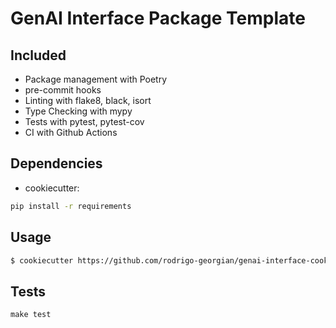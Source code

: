 # GenAI Interface Package Template 

## Included
- Package management with Poetry
- pre-commit hooks
- Linting with flake8, black, isort
- Type Checking with mypy
- Tests with pytest, pytest-cov
- CI with Github Actions

## Dependencies
- cookiecutter:
```bash
pip install -r requirements
```

## Usage
```bash
$ cookiecutter https://github.com/rodrigo-georgian/genai-interface-cookiecutter
```

## Tests
```
make test
```
<!-- ### Todo
Add video tutorial
--->
